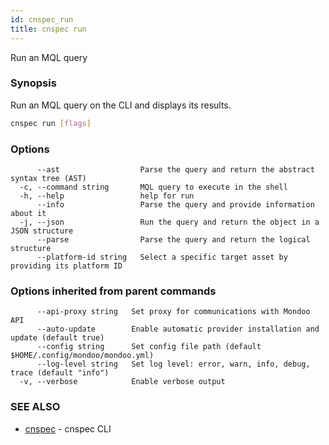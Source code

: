 ```yaml
---
id: cnspec_run
title: cnspec run
---
```


Run an MQL query

### Synopsis

Run an MQL query on the CLI and displays its results.

```bash
cnspec run [flags]
```

### Options

```
      --ast                  Parse the query and return the abstract syntax tree (AST)
  -c, --command string       MQL query to execute in the shell
  -h, --help                 help for run
      --info                 Parse the query and provide information about it
  -j, --json                 Run the query and return the object in a JSON structure
      --parse                Parse the query and return the logical structure
      --platform-id string   Select a specific target asset by providing its platform ID
```

### Options inherited from parent commands

```
      --api-proxy string   Set proxy for communications with Mondoo API
      --auto-update        Enable automatic provider installation and update (default true)
      --config string      Set config file path (default $HOME/.config/mondoo/mondoo.yml)
      --log-level string   Set log level: error, warn, info, debug, trace (default "info")
  -v, --verbose            Enable verbose output
```

### SEE ALSO

- [cnspec](cnspec.md) - cnspec CLI
